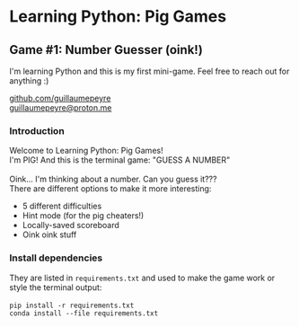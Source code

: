 # Learning Python: Pig Games
## Game #1: Number Guesser (oink!)

I'm learning Python and this is my first mini-game. Feel free to reach out for anything :)

<a href="github.com/guillaumepeyre" target="_blank">github.com/guillaumepeyre</a><br>
guillaumepeyre@proton.me

### Introduction
Welcome to Learning Python: Pig Games!<br>
I'm PIG! And this is the terminal game: "GUESS A NUMBER"<br>
<br>
Oink... I'm thinking about a number. Can you guess it???<br>
There are different options to make it more interesting:<br>
* 5 different difficulties
* Hint mode (for the pig cheaters!)
* Locally-saved scoreboard
* Oink oink stuff

### Install dependencies
They are listed in `requirements.txt` and used to make the game work or style the terminal output:<br>
<br>
```pip install -r requirements.txt```<br>
```conda install --file requirements.txt```


